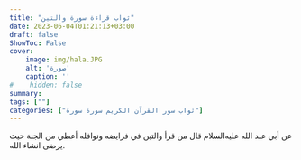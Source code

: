 ```yaml
---
title: "ثواب قراءة سورة والتين"
date: 2023-06-04T01:21:13+03:00
draft: false
ShowToc: False
cover:
    image: img/hala.JPG
    alt: 'صورة'
    caption: ''
#    hidden: false
summary: 
tags: [""]
categories: ["ثواب سور القرآن الكريم سورة سورة"]
---
```

عن أبي عبد الله عليه‌السلام
قال من قرأ والتين في فرايضه ونوافله أعطي من الجنة حيث يرضى
انشاء الله.

